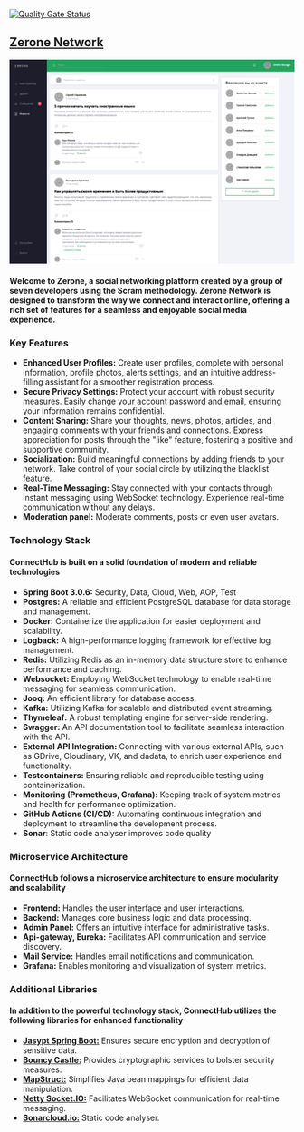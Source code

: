 [![Quality Gate Status](https://sonarcloud.io/api/project_badges/measure?project=Muryginds_SocialNetwork&metric=alert_status)](https://sonarcloud.io/summary/new_code?id=Muryginds_SocialNetwork)

<h2><a href="http://zerone-net.ru">Zerone Network</a></h2>

![img.png](img.png)

<h4>Welcome to Zerone, a social networking platform created by a group of seven developers using the Scram methodology. Zerone Network is designed to transform the way we connect and interact online, offering a rich set of features for a seamless and enjoyable social media experience.</h4>

<h3>Key Features</h2>

- <b>Enhanced User Profiles:</b> Create user profiles, complete with personal information, profile photos, alerts settings, and an intuitive address-filling assistant for a smoother registration process.
- <b>Secure Privacy Settings:</b> Protect your account with robust security measures. Easily change your account password and email, ensuring your information remains confidential.
- <b>Content Sharing:</b> Share your thoughts, news, photos, articles, and engaging comments with your friends and connections. Express appreciation for posts through the "like" feature, fostering a positive and supportive community.
- <b>Socialization:</b> Build meaningful connections by adding friends to your network. Take control of your social circle by utilizing the blacklist feature.
- <b>Real-Time Messaging:</b> Stay connected with your contacts through instant messaging using WebSocket technology. Experience real-time communication without any delays.
- <b>Moderation panel:</b> Moderate comments, posts or even user avatars.

<h3>Technology Stack</h2>
<h4>ConnectHub is built on a solid foundation of modern and reliable technologies</h4>

- <b>Spring Boot 3.0.6:</b> Security, Data, Cloud, Web, AOP, Test
- <b>Postgres:</b> A reliable and efficient PostgreSQL database for data storage and management.
- <b>Docker:</b> Containerize the application for easier deployment and scalability.
- <b>Logback:</b> A high-performance logging framework for effective log management.
- <b>Redis:</b> Utilizing Redis as an in-memory data structure store to enhance performance and caching.
- <b>Websocket:</b> Employing WebSocket technology to enable real-time messaging for seamless communication.
- <b>Jooq:</b> An efficient library for database access.
- <b>Kafka:</b> Utilizing Kafka for scalable and distributed event streaming.
- <b>Thymeleaf:</b> A robust templating engine for server-side rendering.
- <b>Swagger:</b> An API documentation tool to facilitate seamless interaction with the API.
- <b>External API Integration:</b> Connecting with various external APIs, such as GDrive, Cloudinary, VK, and dadata, to enrich user experience and functionality.
- <b>Testcontainers:</b> Ensuring reliable and reproducible testing using containerization.
- <b>Monitoring (Prometheus, Grafana):</b> Keeping track of system metrics and health for performance optimization.
- <b>GitHub Actions (CI/CD):</b> Automating continuous integration and deployment to streamline the development process.
- <b>Sonar</b>: Static code analyser improves code quality

<h3>Microservice Architecture</h2>
<h4>ConnectHub follows a microservice architecture to ensure modularity and scalability</h4>

- <b>Frontend:</b> Handles the user interface and user interactions.
- <b>Backend:</b> Manages core business logic and data processing.
- <b>Admin Panel:</b> Offers an intuitive interface for administrative tasks.
- <b>Api-gateway, Eureka:</b> Facilitates API communication and service discovery.
- <b>Mail Service:</b> Handles email notifications and communication.
- <b>Grafana:</b> Enables monitoring and visualization of system metrics.

<h3>Additional Libraries</h2>
<h4>In addition to the powerful technology stack, ConnectHub utilizes the following libraries for enhanced functionality</h4>

- <b><a href="https://github.com/ulisesbocchio/jasypt-spring-boot">Jasypt Spring Boot:</a></b> Ensures secure encryption and decryption of sensitive data.
- <b><a href="https://www.bouncycastle.org/java.html">Bouncy Castle:</a></b> Provides cryptographic services to bolster security measures.
- <b><a href="https://mapstruct.org">MapStruct:</a></b> Simplifies Java bean mappings for efficient data manipulation.
- <b><a href="https://github.com/mrniko/netty-socketio">Netty Socket.IO:</a></b> Facilitates WebSocket communication for real-time messaging.
- <b><a href="https://sonarcloud.io/project/overview?id=Muryginds_SocialNetwork">Sonarcloud.io:</a></b> Static code analyser.
